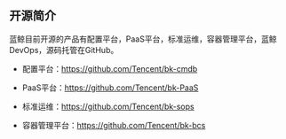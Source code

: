 ## 开源简介

蓝鲸目前开源的产品有配置平台，PaaS平台，标准运维，容器管理平台，蓝鲸DevOps，源码托管在GitHub。

- 配置平台：https://github.com/Tencent/bk-cmdb

- PaaS平台：https://github.com/Tencent/bk-PaaS

- 标准运维：https://github.com/Tencent/bk-sops

- 容器管理平台：https://github.com/Tencent/bk-bcs
